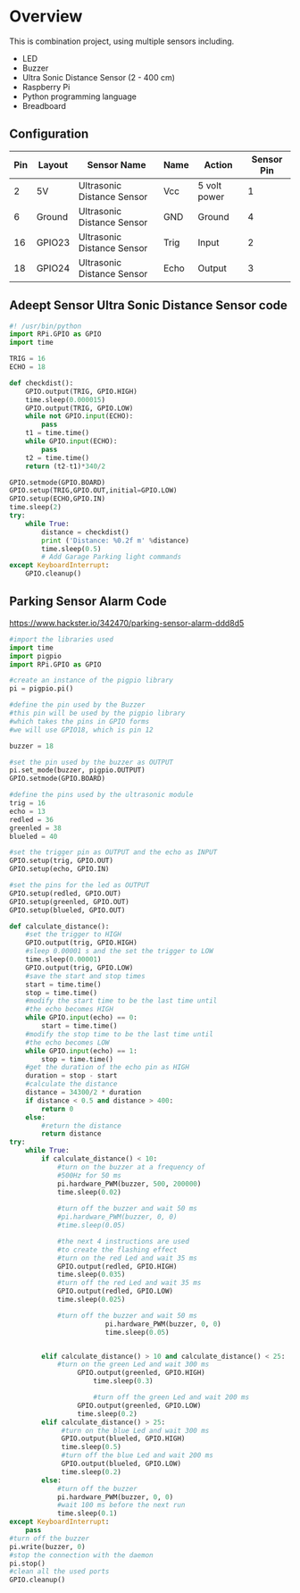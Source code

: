 # Overview

This is combination project, using multiple sensors including.

* LED
* Buzzer
* Ultra Sonic Distance Sensor (2 - 400 cm)
* Raspberry Pi
* Python programming language
* Breadboard

## Configuration

| Pin | Layout | Sensor Name                | Name | Action       | Sensor Pin |
| --- | ------ | -------------------------- | ---- | ------------ | ---------- |
| 2   | 5V     | Ultrasonic Distance Sensor | Vcc  | 5 volt power | 1          |
| 6   | Ground | Ultrasonic Distance Sensor | GND  | Ground       | 4          |
| 16  | GPIO23 | Ultrasonic Distance Sensor | Trig | Input        | 2          |
| 18  | GPIO24 | Ultrasonic Distance Sensor | Echo | Output       | 3          |

## Adeept Sensor Ultra Sonic Distance Sensor code

```python
#! /usr/bin/python
import RPi.GPIO as GPIO
import time

TRIG = 16
ECHO = 18

def checkdist():
	GPIO.output(TRIG, GPIO.HIGH)
	time.sleep(0.000015)
	GPIO.output(TRIG, GPIO.LOW)
	while not GPIO.input(ECHO):
		pass
	t1 = time.time()
	while GPIO.input(ECHO):
		pass
	t2 = time.time()
	return (t2-t1)*340/2

GPIO.setmode(GPIO.BOARD)
GPIO.setup(TRIG,GPIO.OUT,initial=GPIO.LOW)
GPIO.setup(ECHO,GPIO.IN)
time.sleep(2)
try:
	while True:
        distance = checkdist()
		print ('Distance: %0.2f m' %distance)
		time.sleep(0.5)
        # Add Garage Parking light commands   
except KeyboardInterrupt:
	GPIO.cleanup()
```

## Parking Sensor Alarm Code

https://www.hackster.io/342470/parking-sensor-alarm-ddd8d5

```python
#import the libraries used
import time
import pigpio
import RPi.GPIO as GPIO

#create an instance of the pigpio library
pi = pigpio.pi()

#define the pin used by the Buzzer
#this pin will be used by the pigpio library
#which takes the pins in GPIO forms
#we will use GPIO18, which is pin 12

buzzer = 18

#set the pin used by the buzzer as OUTPUT
pi.set_mode(buzzer, pigpio.OUTPUT)
GPIO.setmode(GPIO.BOARD)

#define the pins used by the ultrasonic module
trig = 16
echo = 13
redled = 36
greenled = 38
blueled = 40

#set the trigger pin as OUTPUT and the echo as INPUT
GPIO.setup(trig, GPIO.OUT)
GPIO.setup(echo, GPIO.IN)

#set the pins for the led as OUTPUT
GPIO.setup(redled, GPIO.OUT)
GPIO.setup(greenled, GPIO.OUT)
GPIO.setup(blueled, GPIO.OUT)

def calculate_distance():
    #set the trigger to HIGH
    GPIO.output(trig, GPIO.HIGH)
    #sleep 0.00001 s and the set the trigger to LOW
    time.sleep(0.00001)
    GPIO.output(trig, GPIO.LOW)
    #save the start and stop times
    start = time.time()
    stop = time.time()
    #modify the start time to be the last time until
    #the echo becomes HIGH
    while GPIO.input(echo) == 0:
        start = time.time()
    #modify the stop time to be the last time until
    #the echo becomes LOW
    while GPIO.input(echo) == 1:
        stop = time.time()
    #get the duration of the echo pin as HIGH
    duration = stop - start
    #calculate the distance
    distance = 34300/2 * duration
    if distance < 0.5 and distance > 400:
        return 0
    else:
        #return the distance
        return distance
try:
    while True:
        if calculate_distance() < 10:
            #turn on the buzzer at a frequency of
            #500Hz for 50 ms
            pi.hardware_PWM(buzzer, 500, 200000)
            time.sleep(0.02)
            
            #turn off the buzzer and wait 50 ms
            #pi.hardware_PWM(buzzer, 0, 0)
            #time.sleep(0.05)

            #the next 4 instructions are used
            #to create the flashing effect
            #turn on the red Led and wait 35 ms
            GPIO.output(redled, GPIO.HIGH)
            time.sleep(0.035)
            #turn off the red Led and wait 35 ms
            GPIO.output(redled, GPIO.LOW)
            time.sleep(0.025)

            #turn off the buzzer and wait 50 ms
                        pi.hardware_PWM(buzzer, 0, 0)
                        time.sleep(0.05)


        elif calculate_distance() > 10 and calculate_distance() < 25:
            #turn on the green Led and wait 300 ms
                 GPIO.output(greenled, GPIO.HIGH)
                     time.sleep(0.3)

                     #turn off the green Led and wait 200 ms
                 GPIO.output(greenled, GPIO.LOW)
                 time.sleep(0.2)
        elif calculate_distance() > 25:
             #turn on the blue Led and wait 300 ms
             GPIO.output(blueled, GPIO.HIGH)
             time.sleep(0.5)
             #turn off the blue Led and wait 200 ms
             GPIO.output(blueled, GPIO.LOW)
             time.sleep(0.2)
        else:
            #turn off the buzzer
            pi.hardware_PWM(buzzer, 0, 0)
            #wait 100 ms before the next run
            time.sleep(0.1)
except KeyboardInterrupt:
    pass
#turn off the buzzer
pi.write(buzzer, 0)
#stop the connection with the daemon
pi.stop()
#clean all the used ports
GPIO.cleanup()
```
